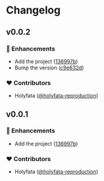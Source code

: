 # Changelog

## v0.0.2

### 🚀 Enhancements

- Add the project ([136997b](https://github.com/holyfata/web-component-starter/commit/136997b))
- Bump the version ([c9e632d](https://github.com/holyfata/web-component-starter/commit/c9e632d))

### ❤️ Contributors

- Holyfata ([@holyfata-reproduction](https://github.com/holyfata-reproduction))

## v0.0.1

### 🚀 Enhancements

- Add the project ([136997b](https://github.com/holyfata/web-component-starter/commit/136997b))

### ❤️ Contributors

- Holyfata ([@holyfata-reproduction](https://github.com/holyfata-reproduction))
